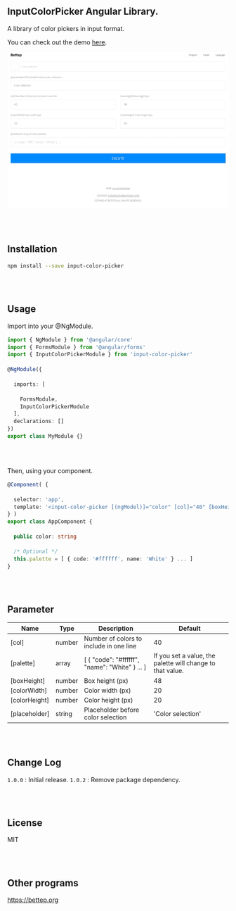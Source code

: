 ## InputColorPicker Angular Library.

A library of color pickers in input format.

You can check out the demo <a href="https://bettep.org/input-color-picker">here</a>.

![Excute](https://raw.githubusercontent.com/Hongdaesik/InputColorPicker/master/DEMO.gif)

<br><br>

## Installation

```bash
npm install --save input-color-picker
```

<br><br>

## Usage

Import into your @NgModule.
```typescript
import { NgModule } from '@angular/core'
import { FormsModule } from '@angular/forms'
import { InputColorPickerModule } from 'input-color-picker'

@NgModule({

  imports: [

    FormsModule,
    InputColorPickerModule
  ],
  declarations: []
})
export class MyModule {}
```

<br><br>

Then, using your component.
```typescript
@Component( {

  selector: 'app',
  template: '<input-color-picker [(ngModel)]="color" [col]="40" [boxHeight]="48" [colorWidth]="20" [colorHeight]="20" [placeholder]="\'Color selection\'"></input-color-picker>'
} )
export class AppComponent {

  public color: string

  /* Optional */
  this.palette = [ { code: '#ffffff', name: 'White' } ... ]
}
```

<br><br>

## Parameter
|Name|Type|Description|Default|
|---|---|---|---|
|[col]|number|Number of colors to include in one line|40|
|[palette]|array|[ { "code": "#ffffff", "name": "White" } ... ]|If you set a value, the palette will change to that value.|
|[boxHeight]|number|Box height (px)|48|
|[colorWidth]|number|Color width (px)|20|
|[colorHeight]|number|Color height (px)|20|
|[placeholder]|string|Placeholder before color selection|'Color selection'|

<br><br>

## Change Log

`1.0.0` : Initial release.
`1.0.2` : Remove package dependency.

<br><br>

## License

MIT

<br><br>

## Other programs

<https://bettep.org>